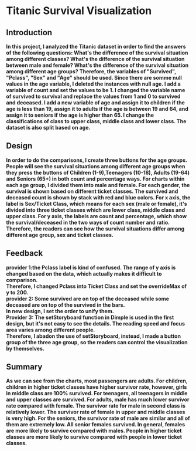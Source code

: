 
# Titanic Survival Visualization
## Introduction 

**In this project, I analyzed the Titanic dataset in order to find the answers of the following questions: What's the difference of the survival situation among different classes? What's the difference of the survival situation between male and female? What's the difference of the survival situation among different age groups? Therefore, the variables of "Survived", "Pclass", "Sex" and "Age" should be used. Since there are somme null values in the age variable, I deleted the instances with null age. I add a variable of count and set the values to be 1. I changed the variable name of survived to survival and replace the values from 1 and 0 to survived and deceased. I add a new variable of age and assign it to children if the age is less than 19, assign it to adults if the age is between 19 and 64, and assign it to seniors if the age is higher than 65. I change the classifications of class to upper class, middle class and lower class. The dataset is also split based on age.**

## Design

**In order to do the comparisons, I create three buttons for the age groups. People will see the survival situations among different age groups when they press the buttons of Children (1-9),Teenagers (10-18), Adults (19-64) and  Seniors (65+) in both count and percentage ways. For charts within each age group, I divided them into male and female. For each gender, the survival is shown based on different ticket classes. The survived and deceased count is shown by stack with red and blue colors. For x axis, the label is Sex/Ticket Class, which means for each sex (male or female), it's divided into three ticket classes which are lower class, middle class and upper class. For y axis, the labels are count and percentage, which show the survival/deceased in the two ways of count number and ratio. Therefore, the readers can see how the survival situations differ among different age group, sex and ticket classes.**

## Feedback

**provider 1:the Pclass label is kind of confused. The range of y axis is changed based on the data, which actually makes it difficult to comparison.  
Therefore, I changed Pclass into Ticket Class and set the overrideMax of y to 200.   
provider 2: Some survived are on top of the deceased while some deceased are on top of the survived in the bars.   
In new design, I set the order to unify them.   
Provider 3: The setStoryboard function in Dimple is used in the first design, but it's not easy to see the details. The reading speed and focus area varies among different people.  
Therefore, I abadon the use of setStoryboard, instead, I made a button group of the three age group, so the readers can control the visualization by themselves.**

## Summary
 
**As we can see from the charts, most passengers are adults. For  children, children in higher ticket classes have higher survivor rate, however, girls in middle class are 100% survived. For teenagers, all teenagers in middle and upper classes are survived. For adults, male has much lower survivor rate compared with female. The survivor rate for male in second class is relatively lower. The survivor rate of female in upper and middle classes is very high. For the seniors, the survivor rate of male are similar and all of them are extremely low. All senior females survived. In general, females are more likely to survive compared with males. People in higher ticket classes are more likely to survive compared with people in lower ticket classes.**
 


```python

```
